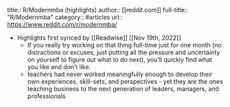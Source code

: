 title:: R/Modernmba (highlights)
author:: [[reddit.com]]
full-title:: "R/Modernmba"
category:: #articles
url:: https://www.reddit.com/r/modernmba/

- Highlights first synced by [[Readwise]] [[Nov 19th, 2022]]
	- If you really try working on that thing full-time just for one month (no distractions or excuses, just putting all the pressure and uncertainty on yourself to figure out what to do next), you’ll quickly find what you like and don’t like.
	- teachers had never worked meaningfully enough to develop their own experiences, skill-sets, and perspectives - yet they are the ones teaching business to the next generation of leaders, managers, and professionals